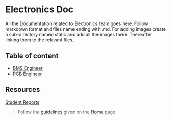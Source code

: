 # Electronics Doc

All the Documentation related to Electronics team goes here.
Follow markdown format and files name ending with .md. For adding images create a sub-directory named static and add all the images there. Thereafter linking them to the relavant files.

## Table of content

- [BMS Engineer](bms_Engineer.md)
- [PCB Engineer](pcb_Enginner.md)

## Resources

[Student Reports](student_Reports/students.md)

> Follow the [guidelines](../index.md#format-of-docs) given on the [Home](../index.md) page.
